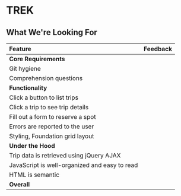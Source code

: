 # TREK
## What We're Looking For

Feature | Feedback
:------------- | :-------------
**Core Requirements** | 
Git hygiene | 
Comprehension questions | 
**Functionality** | 
Click a button to list trips | 
Click a trip to see trip details | 
Fill out a form to reserve a spot | 
Errors are reported to the user | 
Styling, Foundation grid layout | 
**Under the Hood** | 
Trip data is retrieved using jQuery AJAX | 
JavaScript is well-organized and easy to read | 
HTML is semantic | 
**Overall** | 
